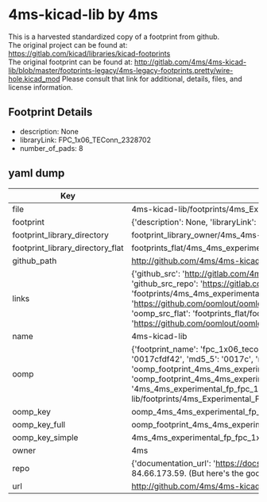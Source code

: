 # 4ms-kicad-lib by 4ms  
This is a harvested standardized copy of a footprint from github.  
The original project can be found at:  
https://gitlab.com/kicad/libraries/kicad-footprints  
The original footprint can be found at:
http://gitlab.com/4ms/4ms-kicad-lib/blob/master/footprints-legacy/4ms-legacy-footprints.pretty/wire-hole.kicad_mod
Please consult that link for additional, details, files, and license information.  
## Footprint Details
* description: None  
* libraryLink: FPC_1x06_TEConn_2328702  
* number_of_pads: 8  
## yaml dump  
| Key | Value |  
| --- | --- |  
| file | 4ms-kicad-lib/footprints/4ms_Experimental_FP.pretty/FPC_1x06_TEConn_2328702.kicad_mod |  
| footprint | {'description': None, 'libraryLink': 'FPC_1x06_TEConn_2328702', 'number_of_pads': 8} |  
| footprint_library_directory | footprint_library_owner/4ms_4ms-kicad-lib |  
| footprint_library_directory_flat | footprints_flat/4ms_4ms_experimental_fp_fpc_1x06_teconn_2328702/working |  
| github_path | http://github.com/4ms/4ms-kicad-lib/blob/master/footprints/4ms_Experimental_FP.pretty/FPC_1x06_TEConn_2328702.kicad_mod |  
| links | {'github_src': 'http://gitlab.com/4ms/4ms-kicad-lib/blob/master/footprints-legacy/4ms-legacy-footprints.pretty/wire-hole.kicad_mod', 'github_src_repo': 'https://gitlab.com/kicad/libraries/kicad-footprints', 'oomp_bot': 'footprints/4ms_4ms_experimental_fp_fpc_1x06_teconn_2328702/working', 'oomp_bot_github': 'https://github.com/oomlout/oomlout_oomp_footprint_bot/tree/main/footprints/4ms_4ms_experimental_fp_fpc_1x06_teconn_2328702/working', 'oomp_src_flat': 'footprints_flat/footprints_flat/4ms_4ms_experimental_fp_fpc_1x06_teconn_2328702/working', 'oomp_src_flat_github': 'https://github.com/oomlout/oomlout_oomp_footprint_src/tree/main/footprints_flat/4ms_4ms_experimental_fp_fpc_1x06_teconn_2328702/working'} |  
| name | 4ms-kicad-lib |  
| oomp | {'footprint_name': 'fpc_1x06_teconn_2328702', 'library_name': '4ms_experimental_fp', 'md5': '0017cfdf42abafe174d956e381647fd6', 'md5_10': '0017cfdf42', 'md5_5': '0017c', 'md5_6': '0017cf', 'oomp_key': 'oomp_4ms_4ms_experimental_fp_fpc_1x06_teconn_2328702', 'oomp_key_extra': 'oomp_footprint_4ms_4ms_experimental_fp_fpc_1x06_teconn_2328702', 'oomp_key_full': 'oomp_footprint_4ms_4ms_experimental_fp_fpc_1x06_teconn_2328702_0017cf', 'oomp_key_simple': '4ms_4ms_experimental_fp_fpc_1x06_teconn_2328702', 'original_filename': '4ms-kicad-lib/footprints/4ms_Experimental_FP.pretty/FPC_1x06_TEConn_2328702.kicad_mod', 'owner_name': '4ms'} |  
| oomp_key | oomp_4ms_4ms_experimental_fp_fpc_1x06_teconn_2328702 |  
| oomp_key_full | oomp_footprint_4ms_4ms_experimental_fp_fpc_1x06_teconn_2328702 |  
| oomp_key_simple | 4ms_4ms_experimental_fp_fpc_1x06_teconn_2328702 |  
| owner | 4ms |  
| repo | {'documentation_url': 'https://docs.github.com/rest/overview/resources-in-the-rest-api#rate-limiting', 'message': "API rate limit exceeded for 84.66.173.59. (But here's the good news: Authenticated requests get a higher rate limit. Check out the documentation for more details.)"} |  
| url | http://github.com/4ms/4ms-kicad-lib |  

